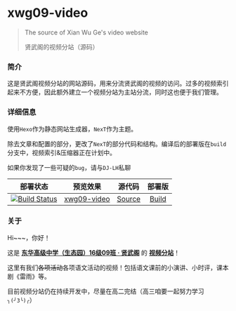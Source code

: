 # xwg09-video

> The source of Xian Wu Ge's video website
>
> 贤武阁的视频分站（源码）

### 简介

这是贤武阁视频分站的网站源码，用来分流贤武阁的视频的访问。过多的视频索引起来不方便，因此额外建立一个视频分站为主站分流，同时这也便于我们管理。

### 详细信息

使用`Hexo`作为静态网站生成器，`NexT`作为主题。

除去文章和配置的部分，更改了`NexT`的部分代码和结构。编译后的部署版在`build`分支中，视频索引&压缩器正在计划中。

如果你发现了一些可疑的`bug`，请与`DJ-LH`私聊

| 部署状态 | 预览效果 | 源代码 | 部署版 |
|:--------:|:--------:|:------:|:------:|
| [![Build Status](https://travis-ci.org/Undefined01/xwg09-video.svg?branch=master)](https://travis-ci.org/Undefined01/xwg09-video) | [xwg09-video](https://xwg09-video.netlify.com/) | [Source](https://github.com/Undefined01/xwg09-video/tree/master) | [Build](https://github.com/Undefined01/xwg09-video/tree/build) |

### 关于

Hi~~~，你好！

这是  **[东华高级中学（生态园）16级09班 · 贤武阁](http://www.xwg09.pw/)**  的  **[视频分站](https://xwg09-video.netlify.com/)**！

这里有我们<del>各项活动</del>各项语文活动的视频！包括语文课前的小演讲、小时评，课本剧《雷雨》等。

目前视频分站仍在持续开发中，尽量在高二完结（高三咱要一起努力学习` ╮(╯3╰)╭ `）

